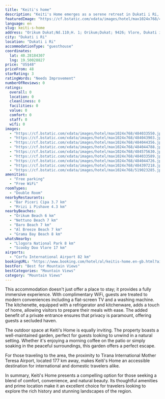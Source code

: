 ```yaml
---
title: "Keiti's home"
description: "Keiti's Home emerges as a serene retreat in Dukati i Ri, offering breathtaking mountain views and a tranquil setting just 29 km from Independence Square."
featuredImage: "https://cf.bstatic.com/xdata/images/hotel/max1024x768/484033550.jpg?k=1a239a1a4095cf005d1450fdee8065dccdb44774d55f5e2227c1d4dc2d94ad94&o=&hp=1"
language: en
slug: keiti-s-home
address: "Orikum Dukat;Nd.110;H. 1; Orikum;Dukat; 9426; Vlore, Dukati i Ri, Albania"
city: "Dukati i Ri"
location: "Dukati i Ri"
accommodationType: "guesthouse"
coordinates:
  lat: 40.28184307
  lng: 19.50028827
price: "US$48"
priceFrom: 48
starRating: 3
ratingWords: "Needs Improvement"
numberOfReviews: 0
ratings:
  overall: 0
  location: 0
  cleanliness: 0
  facilities: 0
  value: 0
  comfort: 0
  staff: 0
  wifi: 0
images:
  - "https://cf.bstatic.com/xdata/images/hotel/max1024x768/484033550.jpg?k=1a239a1a4095cf005d1450fdee8065dccdb44774d55f5e2227c1d4dc2d94ad94&o=&hp=1"
  - "https://cf.bstatic.com/xdata/images/hotel/max1024x768/484043903.jpg?k=63534d195f7dc63667c4a9d691fc830fa62303317d894995d30674c8bc19b4cc&o=&hp=1"
  - "https://cf.bstatic.com/xdata/images/hotel/max1024x768/484044356.jpg?k=dc8ea1f4a87dba24a4ffe99e0fb572d8f25122bc97fe543dcd626edd86c82277&o=&hp=1"
  - "https://cf.bstatic.com/xdata/images/hotel/max1024x768/484044788.jpg?k=ae2c9ac28a8b3b63faafe793a3889c7bf2ba6fc73db694005ad8eae8e2389603&o=&hp=1"
  - "https://cf.bstatic.com/xdata/images/hotel/max1024x768/484575630.jpg?k=358a933f1f8c962bf78b1d11f9f2c2abcdb5919f5b6c6f24ac53bb7bd0896430&o=&hp=1"
  - "https://cf.bstatic.com/xdata/images/hotel/max1024x768/484033589.jpg?k=620376588827d549dd2a69864aa0b34ecbb75bba3a7e32d3e69ed2c20ad62a5e&o=&hp=1"
  - "https://cf.bstatic.com/xdata/images/hotel/max1024x768/484044726.jpg?k=b7e57381108bdf917f58336829c46e57c4b89bfc055c6432cadda068c384e7bd&o=&hp=1"
  - "https://cf.bstatic.com/xdata/images/hotel/max1024x768/484397218.jpg?k=2343e538b36fdd0ade23484056d016b64ad4a9a136e0423b0d0566be50473593&o=&hp=1"
  - "https://cf.bstatic.com/xdata/images/hotel/max1024x768/519023285.jpg?k=9e99ecfb40645363ede73c876474fd05712b302f1fac5ac2f15de3fdc91c39fc&o=&hp=1"
amenities:
  - "Free parking"
  - "Free WiFi"
roomTypes:
  - "Double Room"
nearbyRestaurants:
  - "Bar Piceri Cipa 3.7 km"
  - "Mrizi i Pishave 4.3 km"
nearbyBeaches:
  - "Orikum Beach 6 km"
  - "Nettuno Beach 7 km"
  - "Baro Beach 7 km"
  - "Al Breeze Beach 7 km"
  - "Grama Bay Beach 8 km"
whatsNearby:
  - "Llogora National Park 8 km"
  - "Scooby Doo Vlore 17 km"
airports:
  - "Corfu International Airport 82 km"
bookingURL: "https://www.booking.com/hotel/al/keitis-home.en-gb.html?aid=8035640"
bestFor: "Best for Mountain Views"
bestCategories: "Mountain Views"
category: "Mountain Views"
---
```


This accommodation doesn't just offer a place to stay; it provides a fully immersive experience. With complimentary WiFi, guests are treated to modern conveniences including a flat-screen TV and a washing machine. The kitchenette, equipped with a refrigerator and kitchenware, adds a touch of home, allowing visitors to prepare their meals with ease. The added benefit of a private entrance ensures that privacy is paramount, offering guests a secluded haven.

The outdoor space at Keiti's Home is equally inviting. The property boasts a well-maintained garden, perfect for guests looking to unwind in a natural setting. Whether it's enjoying a morning coffee on the patio or simply soaking in the peaceful surroundings, this garden offers a perfect escape.

For those traveling to the area, the proximity to Tirana International Mother Teresa Airport, located 177 km away, makes Keiti's Home an accessible destination for international and domestic travelers alike.

In summary, Keiti's Home presents a compelling option for those seeking a blend of comfort, convenience, and natural beauty. Its thoughtful amenities and prime location make it an excellent choice for travelers looking to explore the rich history and stunning landscapes of the region.